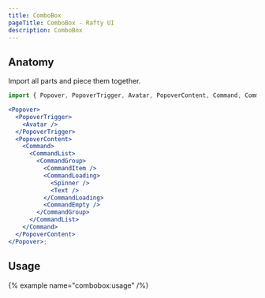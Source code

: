 ```yaml
---
title: ComboBox
pageTitle: ComboBox - Rafty UI
description: ComboBox
---
```


## Anatomy

Import all parts and piece them together.

```jsx
import { Popover, PopoverTrigger, Avatar, PopoverContent, Command, CommandList, CommandGroup, CommandItem, CommandLoading, Spinner, Text, CommandEmpty } from "@rafty/ui";

<Popover>
  <PopoverTrigger>
    <Avatar />
  </PopoverTrigger>
  <PopoverContent>
    <Command>
      <CommandList>
        <CommandGroup>
          <CommandItem />
          <CommandLoading>
            <Spinner />
            <Text />
          </CommandLoading>
          <CommandEmpty />
        </CommandGroup>
      </CommandList>
    </Command>
  </PopoverContent>
</Popover>;
```

## Usage

{% example name="combobox:usage" /%}
